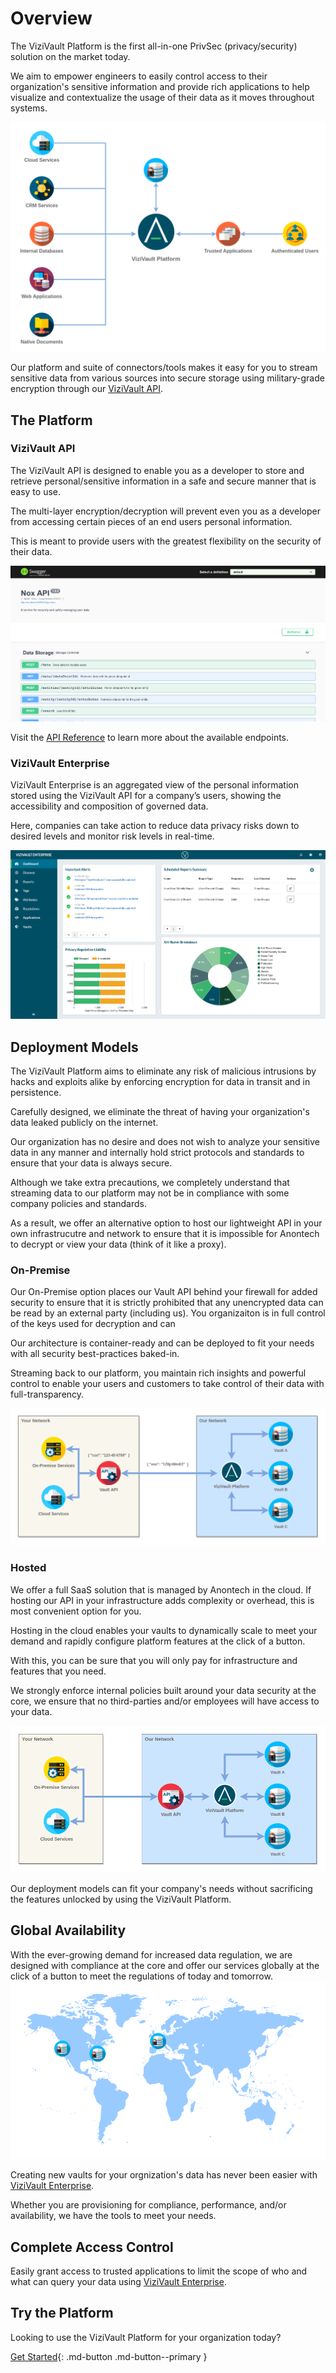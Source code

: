 # Overview
The ViziVault Platform is the first all-in-one PrivSec (privacy/security) solution on the market today.

We aim to empower engineers to easily control access to their organization's sensitive information and provide rich applications to help visualize and contextualize the usage of their data as it moves throughout systems.

![ViziVault Platform Overview](/assets/images/anontech-overview-no-data.png)

Our platform and suite of connectors/tools makes it easy for you to stream sensitive data from various sources into secure storage using military-grade encryption through our [ViziVault API](#vizivault-api).

## The Platform

### ViziVault API

The ViziVault API is designed to enable you as a developer to store and retrieve personal/sensitive information in a safe and secure manner that is easy to use.

The multi-layer encryption/decryption will prevent even you as a developer from accessing certain pieces of an end users personal information.

This is meant to provide users with the greatest flexibility on the security of their data.

![ViziVault API](/assets/images/vault-api-docs.png)

Visit the [API Reference](/api/endpoints/) to learn more about the available endpoints.

### ViziVault Enterprise

ViziVault Enterprise is an aggregated view of the personal information stored using the ViziVault API for a company’s users, showing the accessibility and composition of governed data.

Here, companies can take action to reduce data privacy risks down to desired levels and monitor risk levels in real-time.

![ViziVault Enterprise](/assets/images/vizivault-enterprise.png)

## Deployment Models
The ViziVault Platform aims to eliminate any risk of malicious intrusions by hacks and exploits alike by enforcing encryption for data in transit and in persistence.

Carefully designed, we eliminate the threat of having your organization's data leaked publicly on the internet.

Our organization has no desire and does not wish to analyze your sensitive data in any manner and internally hold strict protocols and standards to ensure that your data is always secure.

Although we take extra precautions, we completely understand that streaming data to our platform may not be in compliance with some company policies and standards.

As a result, we offer an alternative option to host our lightweight API in your own infrastrucutre and network to ensure that it is impossible for Anontech to decrypt or view your data (think of it like a proxy).

### On-Premise
Our On-Premise option places our Vault API behind your firewall for added security to ensure that it is strictly prohibited that any unencrypted data can be read by an external party (including us). You organizaiton is in full control of the keys used for decryption and can

Our architecture is container-ready and can be deployed to fit your needs with all security best-practices baked-in.

Streaming back to our platform, you maintain rich insights and powerful control to enable your users and customers to take control of their data with full-transparency.

![Anontech On-Premise](/assets/images/anontech-onprem.png)

### Hosted
We offer a full SaaS solution that is managed by Anontech in the cloud. If hosting our API in your infrastructure adds complexity or overhead, this is most convenient option for you.

Hosting in the cloud enables your vaults to dynamically scale to meet your demand and rapidly configure platform features at the click of a button.

With this, you can be sure that you will only pay for infrastructure and features that you need.

We strongly enforce internal policies built around your data security at the core, we ensure that no third-parties and/or employees will have access to your data.

![Anontech Hosted](/assets/images/anontech-hosted.png)

Our deployment models can fit your company's needs without sacrificing the features unlocked by using the ViziVault Platform.

## Global Availability
With the ever-growing demand for increased data regulation, we are designed with compliance at the core and offer our services globally at the click of a button to meet the regulations of today and tomorrow.
![Global Vaults](/assets/images/anontech-geovaults.png)

Creating new vaults for your orgnization's data has never been easier with [ViziVault Enterprise](/vizivault-enterprise/overview).

Whether you are provisioning for compliance, performance, and/or availability, we have the tools to meet your needs.

## Complete Access Control
Easily grant access to trusted applications to limit the scope of who and what can query your data using [ViziVault Enterprise](/vizivault-enterprise/overview).

## Try the Platform
Looking to use the ViziVault Platform for your organization today?

[Get Started](getting-started){: .md-button .md-button--primary }


